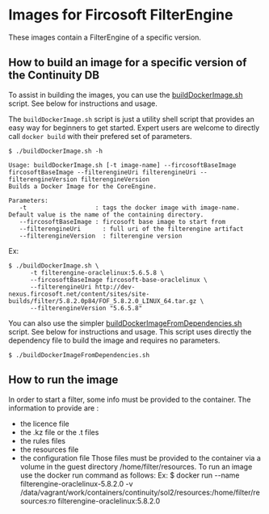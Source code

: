 # Images for Fircosoft FilterEngine
These images contain a FilterEngine of a specific version.

## How to build an image for a specific version of the Continuity DB
To assist in building the images, you can use the [buildDockerImage.sh](buildDockerImage.sh) script. See below for instructions and usage.

The `buildDockerImage.sh` script is just a utility shell script that provides an easy way for beginners to get started.
Expert users are welcome to directly call `docker build` with their prefered set of parameters.

    $ ./buildDockerImage.sh -h
    
    Usage: buildDockerImage.sh [-t image-name] --fircosoftBaseImage fircosoftBaseImage --filterengineUri filterengineUri --filterengineVersion filterengineVersion
    Builds a Docker Image for the CoreEngine.
    
    Parameters:
       -t                   : tags the docker image with image-name. Default value is the name of the containing directory.
       --fircosoftBaseImage : fircosoft base image to start from
       --filterengineUri      : full uri of the filterengine artifact
       --filterengineVersion  : filterengine version

Ex:

    $ ./buildDockerImage.sh \
          -t filterengine-oraclelinux:5.6.5.8 \
          --fircosoftBaseImage fircosoft-base-oraclelinux \
          --filterengineUri http://dev-nexus.fircosoft.net/content/sites/site-builds/filter/5.8.2.0p84/FOF_5.8.2.0_LINUX_64.tar.gz \
          --filterengineVersion "5.6.5.8"

You can also use the simpler [buildDockerImageFromDependencies.sh](buildDockerImageFromDependencies.sh) script. See below for instructions and usage.
This script uses directly the dependency file to build the image and requires no parameters.

    $ ./buildDockerImageFromDependencies.sh 

## How to run the image
In order to start a filter, some info must be provided to the container.
The information to provide are :
- the licence file
- the .kz file or the .t files
- the rules files
- the resources file
- the configuration file
Those files must be provided to the container via a volume in the guest directory /home/filter/resources.
To run an image use the docker run command as follows:
Ex:
    $ docker run --name filterengine-oraclelinux-5.8.2.0 -v /data/vagrant/work/containers/continuity/sol2/resources:/home/filter/resources:ro filterengine-oraclelinux:5.8.2.0
